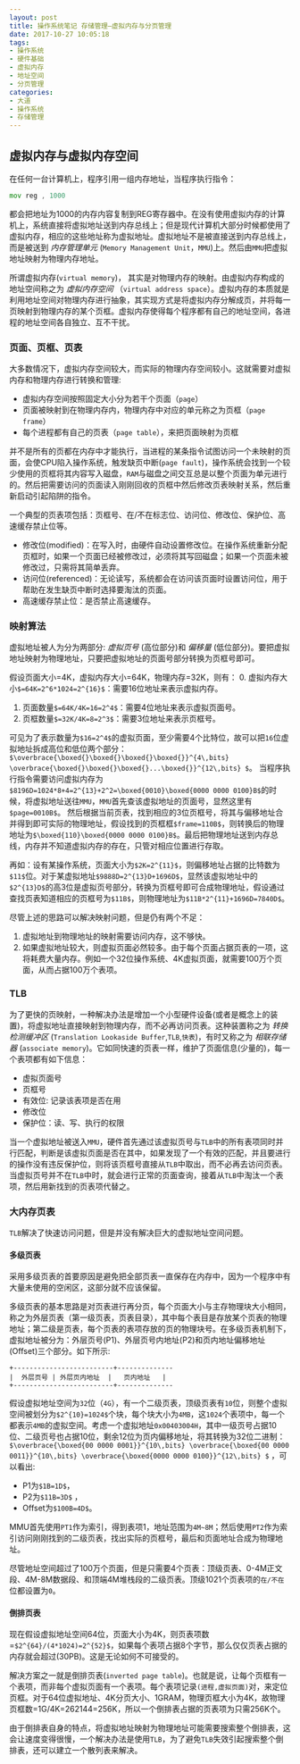 ```yaml
---
layout: post
title: 操作系统笔记 存储管理—虚拟内存与分页管理
date: 2017-10-27 10:05:18
tags:
- 操作系统
- 硬件基础
- 虚拟内存
- 地址空间
- 分页管理
categories:
- 大道
- 操作系统
- 存储管理
---
```


## 虚拟内存与虚拟内存空间

在任何一台计算机上，程序引用一组内存地址，当程序执行指令：
```asm
mov reg , 1000
```
都会把地址为1000的内存内容复制到REG寄存器中。在没有使用虚拟内存的计算机上，系统直接将虚拟地址送到内存总线上；但是现代计算机大部分时候都使用了虚拟内存，相应的这些地址称为虚拟地址。虚拟地址不是被直接送到内存总线上，而是被送到 *内存管理单元* (`Memory Management Unit`，`MMU`)上。然后由`MMU`把虚拟地址映射为物理内存地址。<!--more-->

所谓虚拟内存(`virtual memory`)， 其实是对物理内存的映射。由虚拟内存构成的地址空间称之为 *虚拟内存空间* （`virtual address space`）。虚拟内存的本质就是利用地址空间对物理内存进行抽象，其实现方式是将虚拟内存分解成页，并将每一页映射到物理内存的某个页框。虚拟内存使得每个程序都有自己的地址空间，各进程的地址空间各自独立、互不干扰。

### 页面、页框、页表

大多数情况下，虚拟内存空间较大，而实际的物理内存空间较小。这就需要对虚拟内存和物理内存进行转换和管理:
* 虚拟内存空间按照固定大小分为若干个页面（`page`）
* 页面被映射到在物理内存内，物理内存中对应的单元称之为页框（`page frame`）
* 每个进程都有自己的页表（`page table`），来把页面映射为页框

并不是所有的页都在内存中才能执行，当进程的某条指令试图访问一个未映射的页面，会使CPU陷入操作系统，触发缺页中断(`page fault`)，操作系统会找到一个较少使用的页框将其内容写入磁盘，`RAM`与磁盘之间交互总是以整个页面为单元进行的。然后把需要访问的页面读入刚刚回收的页框中然后修改页表映射关系，然后重新启动引起陷阱的指令。

一个典型的页表项包括：页框号、在/不在标志位、访问位、修改位、保护位、高速缓存禁止位等。

* 修改位(modified)：在写入时，由硬件自动设置修改位。在操作系统重新分配页框时，如果一个页面已经被修改过，必须将其写回磁盘；如果一个页面未被修改过，只需将其简单丢弃。
* 访问位(referenced)：无论读写，系统都会在访问该页面时设置访问位，用于帮助在发生缺页中断时选择要淘汰的页面。
* 高速缓存禁止位：是否禁止高速缓存。

### 映射算法

虚拟地址被人为分为两部分: *虚拟页号* (高位部分)和 *偏移量* (低位部分)。要把虚拟地址映射为物理地址，只要把虚拟地址的页面号部分转换为页框号即可。

假设页面大小=4K，虚拟内存大小=64K，物理内存=32K，则有：
0. 虚拟内存大小`$=64K=2^6*1024=2^{16}$`：需要16位地址来表示虚拟内存。
1. 页面数量`$=64K/4K=16=2^4$`：需要4位地址来表示虚拟页面号。
2. 页框数量`$=32K/4K=8=2^3$`：需要3位地址来表示页框号。

可见为了表示数量为`$16=2^4$`的虚拟页面，至少需要4个比特位，故可以把`16`位虚拟地址拆成高位和低位两个部分：`$\overbrace{\boxed{}\boxed{}\boxed{}\boxed{}}^{4\,bits} \overbrace{\boxed{}\boxed{}\boxed{}...\boxed{}}^{12\,bits} $`。
当程序执行指令需要访问虚拟内存为`$8196D=1024*8+4=2^{13}+2^2=\boxed{0010}\boxed{0000 0000 0100}B$`的时候，将虚拟地址送往`MMU`，`MMU`首先查该虚拟地址的页面号，显然这里有`$page=0010B$`。 然后根据当前页表，找到相应的3位页框号，将其与偏移地址合并得到即可实际的物理地址，假设找到的页框框`$frame=110B$`，则转换后的物理地址为`$\boxed{110}\boxed{0000 0000 0100}B$`。最后把物理地址送到内存总线，内存并不知道虚拟内存的存在，只管对相应位置进行存取。

再如：设有某操作系统，页面大小为`$2K=2^{11}$`，则偏移地址占据的比特数为`$11$`位。对于某虚拟地址`$9888D=2^{13}D+1696D$`，显然该虚拟地址中的`$2^{13}D$`的高3位是虚拟页号部分，转换为页框号即可合成物理地址，假设通过查找页表知道相应的页框号为`$11B$`，则物理地址为`$11B*2^{11}+1696D=7840D$`。

尽管上述的思路可以解决映射问题，但是仍有两个不足：
1. 虚拟地址到物理地址的映射需要访问内存，这不够快。
2. 如果虚拟地址较大，则虚拟页面必然较多。由于每个页面占据页表的一项，这将耗费大量内存。例如一个32位操作系统、4K虚拟页面，就需要100万个页面，从而占据100万个表项。

### TLB

为了更快的页映射，一种解决办法是增加一个小型硬件设备(或者是概念上的装置)，将虚拟地址直接映射到物理内存，而不必再访问页表。这种装置称之为 *转换检测缓冲区* (`Translation Lookaside Buffer`,`TLB`,`快表`)，有时又称之为 *相联存储器* (`associate memory`)。它如同快速的页表一样，维护了页面信息(少量的)，每一个表项都有如下信息：
* 虚拟页面号
* 页框号
* 有效位: 记录该表项是否在用
* 修改位
* 保护位：读、写、执行的权限

当一个虚拟地址被送入`MMU`，硬件首先通过该虚拟页号与`TLB`中的所有表项同时并行匹配，判断是该虚拟页面是否在其中，如果发现了一个有效的匹配，并且要进行的操作没有违反保护位，则将该页框号直接从`TLB`中取出，而不必再去访问页表。当虚拟页号并不在`TLB`中时，就会进行正常的页面查询，接着从`TLB`中淘汰一个表项，然后用新找到的页表项代替之。

### 大内存页表

`TLB`解决了快速访问问题，但是并没有解决巨大的虚拟地址空间问题。

#### 多级页表

采用多级页表的首要原因是避免把全部页表一直保存在内存中，因为一个程序中有大量未使用的空闲区，这部分就不应该保留。

多级页表的基本思路是对页表进行再分页，每个页面大小与主存物理块大小相同，称之为外层页表（第一级页表，页表目录），其中每个表目是存放某个页表的物理地址；第二级是页表，每个页表的表项存放的页的物理块号。在多级页表机制下，虚拟地址被分为：外层页号(P1)、外层页号内地址(P2)和页内地址偏移地址(Offset)三个部分。如下所示:
```
+-------------------------+--------------
|  外层页号 | 外层页内地址  |   页内地址   |
+-------------------------+--------------
```

假设虚拟地址空间为`32`位（`4G`），有一个二级页表，顶级页表有`10`位，则整个虚拟空间被划分为`$2^{10}=1024$`个块，每个块大小为`4MB`，这`1024`个表项中，每一个都表示`4MB`的虚拟空间。考虑一个虚拟地址`0x00403004H`，其中一级页号占据10位、二级页号也占据10位，剩余12位为页内偏移地址，将其转换为32位二进制：`$\overbrace{\boxed{00 0000 0001}}^{10\,bits} \overbrace{\boxed{00 0000 0011}}^{10\,bits} \overbrace{\boxed{0000 0000 0100}}^{12\,bits} $` ，可以看出:
* P1为`$1B=1D$`，
* P2为`$11B=3D$` ，
* Offset为`$100B=4D$`。

MMU首先使用`PT1`作为索引，得到表项1，地址范围为`4M~8M`；然后使用`PT2`作为索引访问刚刚找到的二级页表，找出实际的页框号，最后和页面地址合成为物理地址。

尽管地址空间超过了100万个页面，但是只需要4个页表：顶级页表、0-4M正文段、4M-8M数据段、和顶端4M堆栈段的二级页表。顶级1021个页表项的`在/不在`位都设置为`0`。

#### 倒排页表

现在假设虚拟地址空间64位，页面大小为4K，则页表项数=`$2^{64}/(4*1024)=2^{52}$`，如果每个表项占据8个字节，那么仅仅页表占据的内存就会超过(30PB)。这是无论如何不可接受的。

解决方案之一就是倒排页表(`inverted page table`)。也就是说，让每个页框有一个表项，而非每个虚拟页面有一个表项。每个表项记录`(进程,虚拟页面)`对，来定位页框。对于64位虚拟地址、4K分页大小、1GRAM，物理页框大小为4K，故物理页框数=1G/4K=262144=256K，所以一个倒排表占据的页表项为只需256K个。

由于倒排表自身的特点，将虚拟地址映射为物理地址可能需要搜索整个倒排表，这会让速度变得很慢，一个解决办法是使用`TLB`，为了避免`TLB`失效引起搜索整个倒排表，还可以建立一个散列表来解决。

